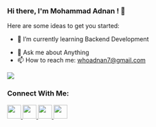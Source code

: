 ### Hi there, I'm Mohammad Adnan ! :wave:

Here are some ideas to get you started:

<!-- - :telescope: I’m currently working on ... -->
- :seedling: I’m currently learning Backend Development
<!-- - :thinking: I’m looking for help with ... -->
- :speech_balloon: Ask me about Anything
- :mailbox: How to reach me: whoadnan7@gmail.com
<!-- - :smile: Pronouns: ... -->
<!-- - :zap: Fun fact: ... -->


 <img src="https://github-readme-stats.vercel.app/api?username=whoadnan&&show_icons=true&title_color=ffffff&icon_color=bb2acf&text_color=daf7dc&bg_color=151515">
 
### Connect With Me:

 <a href="https://www.shadspace.in/">
  <img height="32" width="32" src="https://cdn.jsdelivr.net/npm/simple-icons@v3/icons/googleearth.svg" />
</a>

<a href="https://www.instagram.com/whoadnan/">
  <img height="32" width="32" src="https://cdn.jsdelivr.net/npm/simple-icons@v3/icons/instagram.svg" />
</a>

<a href="https://www.linkedin.com/in/dev-adnan/">
<img height="32" width="32" src="https://cdn.jsdelivr.net/npm/simple-icons@v3/icons/linkedin.svg" />
</a>

<a href="https://twitter.com/wh0adnan/">
<img height="32" width="32" src="https://cdn.jsdelivr.net/npm/simple-icons@v3/icons/twitter.svg" />
</a>
